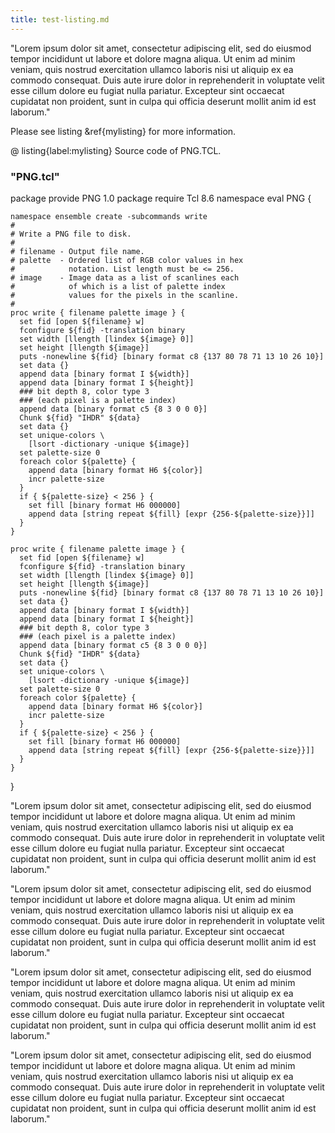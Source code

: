 ```yaml
---
title: test-listing.md
---
```


"Lorem ipsum dolor sit amet, consectetur adipiscing elit, sed do eiusmod tempor
incididunt ut labore et dolore magna aliqua. Ut enim ad minim veniam, quis
nostrud exercitation ullamco laboris nisi ut aliquip ex ea commodo consequat.
Duis aute irure dolor in reprehenderit in voluptate velit esse cillum dolore eu
fugiat nulla pariatur. Excepteur sint occaecat cupidatat non proident, sunt in
culpa qui officia deserunt mollit anim id est laborum."

Please see listing &ref{mylisting} for more information.

@ listing{label:mylisting}
  Source code of PNG.TCL.

  ### "PNG.tcl"

  package provide PNG 1.0 
  package require Tcl 8.6 
  namespace eval PNG {

    namespace ensemble create -subcommands write
    #
    # Write a PNG file to disk.
    #
    # filename - Output file name.
    # palette  - Ordered list of RGB color values in hex 
    #            notation. List length must be <= 256.
    # image    - Image data as a list of scanlines each
    #            of which is a list of palette index
    #            values for the pixels in the scanline.
    #
    proc write { filename palette image } { 
      set fid [open ${filename} w]
      fconfigure ${fid} -translation binary
      set width [llength [lindex ${image} 0]] 
      set height [llength ${image}]
      puts -nonewline ${fid} [binary format c8 {137 80 78 71 13 10 26 10}]
      set data {}
      append data [binary format I ${width}]
      append data [binary format I ${height}]
      ### bit depth 8, color type 3
      ### (each pixel is a palette index)
      append data [binary format c5 {8 3 0 0 0}] 
      Chunk ${fid} "IHDR" ${data}
      set data {}
      set unique-colors \
        [lsort -dictionary -unique ${image}]
      set palette-size 0
      foreach color ${palette} {
        append data [binary format H6 ${color}]
        incr palette-size
      }   
      if { ${palette-size} < 256 } { 
        set fill [binary format H6 000000]
        append data [string repeat ${fill} [expr {256-${palette-size}}]]
      }   
    }

    proc write { filename palette image } { 
      set fid [open ${filename} w]
      fconfigure ${fid} -translation binary
      set width [llength [lindex ${image} 0]] 
      set height [llength ${image}]
      puts -nonewline ${fid} [binary format c8 {137 80 78 71 13 10 26 10}]
      set data {}
      append data [binary format I ${width}]
      append data [binary format I ${height}]
      ### bit depth 8, color type 3
      ### (each pixel is a palette index)
      append data [binary format c5 {8 3 0 0 0}] 
      Chunk ${fid} "IHDR" ${data}
      set data {}
      set unique-colors \
        [lsort -dictionary -unique ${image}]
      set palette-size 0
      foreach color ${palette} {
        append data [binary format H6 ${color}]
        incr palette-size
      }   
      if { ${palette-size} < 256 } { 
        set fill [binary format H6 000000]
        append data [string repeat ${fill} [expr {256-${palette-size}}]]
      }   
    }
  }

"Lorem ipsum dolor sit amet, consectetur adipiscing elit, sed do eiusmod tempor
incididunt ut labore et dolore magna aliqua. Ut enim ad minim veniam, quis
nostrud exercitation ullamco laboris nisi ut aliquip ex ea commodo consequat.
Duis aute irure dolor in reprehenderit in voluptate velit esse cillum dolore eu
fugiat nulla pariatur. Excepteur sint occaecat cupidatat non proident, sunt in
culpa qui officia deserunt mollit anim id est laborum."

"Lorem ipsum dolor sit amet, consectetur adipiscing elit, sed do eiusmod tempor
incididunt ut labore et dolore magna aliqua. Ut enim ad minim veniam, quis
nostrud exercitation ullamco laboris nisi ut aliquip ex ea commodo consequat.
Duis aute irure dolor in reprehenderit in voluptate velit esse cillum dolore eu
fugiat nulla pariatur. Excepteur sint occaecat cupidatat non proident, sunt in
culpa qui officia deserunt mollit anim id est laborum."

"Lorem ipsum dolor sit amet, consectetur adipiscing elit, sed do eiusmod tempor
incididunt ut labore et dolore magna aliqua. Ut enim ad minim veniam, quis
nostrud exercitation ullamco laboris nisi ut aliquip ex ea commodo consequat.
Duis aute irure dolor in reprehenderit in voluptate velit esse cillum dolore eu
fugiat nulla pariatur. Excepteur sint occaecat cupidatat non proident, sunt in
culpa qui officia deserunt mollit anim id est laborum."

"Lorem ipsum dolor sit amet, consectetur adipiscing elit, sed do eiusmod tempor
incididunt ut labore et dolore magna aliqua. Ut enim ad minim veniam, quis
nostrud exercitation ullamco laboris nisi ut aliquip ex ea commodo consequat.
Duis aute irure dolor in reprehenderit in voluptate velit esse cillum dolore eu
fugiat nulla pariatur. Excepteur sint occaecat cupidatat non proident, sunt in
culpa qui officia deserunt mollit anim id est laborum."

